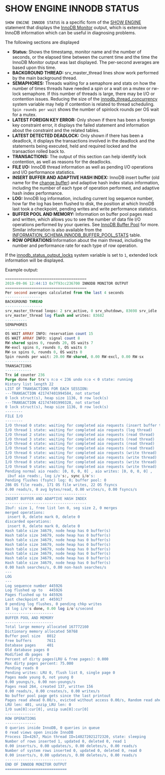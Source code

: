 # SHOW ENGINE INNODB STATUS

`SHOW ENGINE INNODB STATUS` is a specific form of the [SHOW ENGINE](/sql-statements-structure/sql-statements/administrative-sql-statements/show/show-engine/) statement that displays the [InnoDB Monitor](/kb/en/innodb-monitors/) output, which is extensive InnoDB information which can be useful in diagnosing problems.

The following sections are displayed

- <strong>Status:</strong> Shows the timestamp, monitor name and the number of seconds, or the elapsed time between the current time and the time the InnoDB Monitor output was last displayed. The per-second averages are based upon this time.
- <strong>BACKGROUND THREAD:</strong> srv_master_thread lines show work performed by the main background thread.
- <strong>SEMAPHORES:</strong> Threads waiting for a semaphore and stats on how the number of times threads have needed a spin or a wait on a mutex or rw-lock semaphore. If this number of threads is large, there may be I/O or contention issues. Reducing the size of the [innodb_thread_concurrency](/kb/en/xtradbinnodb-server-system-variables/#innodb_thread_concurrency) system variable may help if contention is related to thread scheduling. `Spin rounds per wait` shows the number of spinlock rounds per OS wait for a mutex.
- <strong>LATEST FOREIGN KEY ERROR:</strong> Only shown if there has been a foreign key constraint error, it displays the failed statement and information about the constraint and the related tables.
- <strong>LATEST DETECTED DEADLOCK:</strong> Only shown if there has been a deadlock, it displays the transactions involved in the deadlock and the statements being executed, held and required locked and the transaction rolled back to.
- <strong>TRANSACTIONS:</strong> The output of this section can help identify lock contention, as well as reasons for the deadlocks.
- <strong>FILE I/O:</strong> InnoDB thread information as well as pending I/O operations and I/O performance statistics.
- <strong>INSERT BUFFER AND ADAPTIVE HASH INDEX:</strong> InnoDB insert buffer (old name for the [change buffer](/columns-storage-engines-and-plugins/storage-engines/innodb/innodb-change-buffering/)) and adaptive hash index status information, including the number of each type of operation performed, and adaptive hash index performance.
- <strong>LOG:</strong> InnoDB log information, including current log sequence number, how far the log has been flushed to disk, the position at which InnoDB last took a checkpoint, pending writes and write performance statistics.
- <strong>BUFFER POOL AND MEMORY:</strong> Information on buffer pool pages read and written, which allows you to see the number of data file I/O operations performed by your queries. See [InnoDB Buffer Pool](/columns-storage-engines-and-plugins/storage-engines/innodb/innodb-buffer-pool/) for more. Similar information is also available from the [INFORMATION_SCHEMA.INNODB_BUFFER_POOL_STATS](/kb/en/information-schema-innodb_buffer_pool_stats-table/) table.
- <strong>ROW OPERATIONS:</strong>Information about the main thread, including the number and performance rate for each type of row operation.

If the [innodb_status_output_locks](/kb/en/xtradbinnodb-server-system-variables/#innodb_status_output_locks) system variable is set to `1`, extended lock information will be displayed.

Example output:

```sql
=====================================
2019-09-06 12:44:13 0x7f93cc236700 INNODB MONITOR OUTPUT
=====================================
Per second averages calculated from the last 4 seconds
-----------------
BACKGROUND THREAD
-----------------
srv_master_thread loops: 2 srv_active, 0 srv_shutdown, 83698 srv_idle
srv_master_thread log flush and writes: 83682
----------
SEMAPHORES
----------
OS WAIT ARRAY INFO: reservation count 15
OS WAIT ARRAY INFO: signal count 8
RW-shared spins 0, rounds 20, OS waits 7
RW-excl spins 0, rounds 0, OS waits 0
RW-sx spins 0, rounds 0, OS waits 0
Spin rounds per wait: 20.00 RW-shared, 0.00 RW-excl, 0.00 RW-sx
------------
TRANSACTIONS
------------
Trx id counter 236
Purge done for trx's n:o < 236 undo n:o < 0 state: running
History list length 22
LIST OF TRANSACTIONS FOR EACH SESSION:
---TRANSACTION 421747401994584, not started
0 lock struct(s), heap size 1136, 0 row lock(s)
---TRANSACTION 421747401990328, not started
0 lock struct(s), heap size 1136, 0 row lock(s)
--------
FILE I/O
--------
I/O thread 0 state: waiting for completed aio requests (insert buffer thread)
I/O thread 1 state: waiting for completed aio requests (log thread)
I/O thread 2 state: waiting for completed aio requests (read thread)
I/O thread 3 state: waiting for completed aio requests (read thread)
I/O thread 4 state: waiting for completed aio requests (read thread)
I/O thread 5 state: waiting for completed aio requests (read thread)
I/O thread 6 state: waiting for completed aio requests (write thread)
I/O thread 7 state: waiting for completed aio requests (write thread)
I/O thread 8 state: waiting for completed aio requests (write thread)
I/O thread 9 state: waiting for completed aio requests (write thread)
Pending normal aio reads: [0, 0, 0, 0] , aio writes: [0, 0, 0, 0] ,
 ibuf aio reads:, log i/o's:, sync i/o's:
Pending flushes (fsync) log: 0; buffer pool: 0
286 OS file reads, 171 OS file writes, 22 OS fsyncs
0.00 reads/s, 0 avg bytes/read, 0.00 writes/s, 0.00 fsyncs/s
-------------------------------------
INSERT BUFFER AND ADAPTIVE HASH INDEX
-------------------------------------
Ibuf: size 1, free list len 0, seg size 2, 0 merges
merged operations:
 insert 0, delete mark 0, delete 0
discarded operations:
 insert 0, delete mark 0, delete 0
Hash table size 34679, node heap has 0 buffer(s)
Hash table size 34679, node heap has 0 buffer(s)
Hash table size 34679, node heap has 0 buffer(s)
Hash table size 34679, node heap has 0 buffer(s)
Hash table size 34679, node heap has 0 buffer(s)
Hash table size 34679, node heap has 0 buffer(s)
Hash table size 34679, node heap has 0 buffer(s)
Hash table size 34679, node heap has 0 buffer(s)
0.00 hash searches/s, 0.00 non-hash searches/s
---
LOG
---
Log sequence number 445926
Log flushed up to   445926
Pages flushed up to 445926
Last checkpoint at  445917
0 pending log flushes, 0 pending chkp writes
18 log i/o's done, 0.00 log i/o's/second
----------------------
BUFFER POOL AND MEMORY
----------------------
Total large memory allocated 167772160
Dictionary memory allocated 50768
Buffer pool size   8012
Free buffers       7611
Database pages     401
Old database pages 0
Modified db pages  0
Percent of dirty pages(LRU & free pages): 0.000
Max dirty pages percent: 75.000
Pending reads 0
Pending writes: LRU 0, flush list 0, single page 0
Pages made young 0, not young 0
0.00 youngs/s, 0.00 non-youngs/s
Pages read 264, created 137, written 156
0.00 reads/s, 0.00 creates/s, 0.00 writes/s
No buffer pool page gets since the last printout
Pages read ahead 0.00/s, evicted without access 0.00/s, Random read ahead 0.00/s
LRU len: 401, unzip_LRU len: 0
I/O sum[0]:cur[0], unzip sum[0]:cur[0]
--------------
ROW OPERATIONS
--------------
0 queries inside InnoDB, 0 queries in queue
0 read views open inside InnoDB
Process ID=4267, Main thread ID=140272021272320, state: sleeping
Number of rows inserted 1, updated 0, deleted 0, read 1
0.00 inserts/s, 0.00 updates/s, 0.00 deletes/s, 0.00 reads/s
Number of system rows inserted 0, updated 0, deleted 0, read 0
0.00 inserts/s, 0.00 updates/s, 0.00 deletes/s, 0.00 reads/s
----------------------------
END OF INNODB MONITOR OUTPUT
============================
```